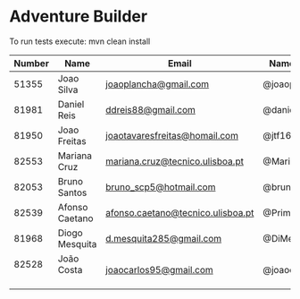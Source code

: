 # Adventure Builder

To run tests execute: mvn clean install

|   Number   |          Name           |            Email                   |   Name GitHUb  | Module(s)    |
| ---------- | ----------------------- | ---------------------------------- | -------------- | ------------ |
| 51355      | Joao Silva              | joaoplancha@gmail.com              | @joaoplancha   | Activity     |
| 81981      | Daniel Reis             | ddreis88@gmail.com                 | @danielreis1   | Activity     |
| 81950      | Joao Freitas            | joaotavaresfreitas@homail.com      | @jtf16         | Activity     |
| 82553      | Mariana Cruz            | mariana.cruz@tecnico.ulisboa.pt    | @MarianaCruz   | Bank         |
| 82053      | Bruno Santos            | bruno_scp5@hotmail.com             | @brunoaosantos | Bank         |
| 82539      | Afonso Caetano          | afonso.caetano@tecnico.ulisboa.pt  | @PrimeAC       | Hotel/Broker |
| 81968      | Diogo Mesquita          | d.mesquita285@gmail.com            | @DiMesq        | Hotel/Broker |
| 82528      | João Costa              | joaocarlos95@gmail.com             | @joaocarlos95  | Hotel/Broker |
 
